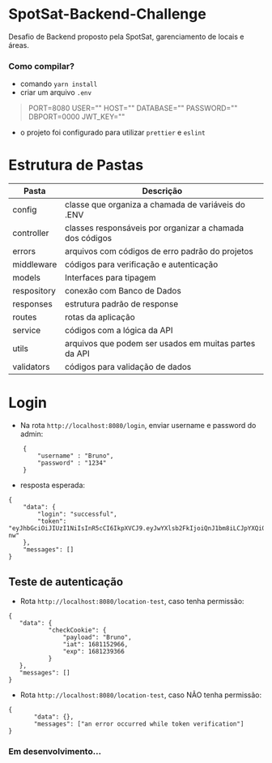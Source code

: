 # SpotSat-Backend-Challenge

Desafio de Backend proposto pela SpotSat, garenciamento de locais e áreas.

### Como compilar?
- comando `yarn install`
- criar um arquivo  `.env`
>  PORT=8080
>  USER=""
>  HOST=""
>  DATABASE=""
>  PASSWORD=""
>  DBPORT=0000
>  JWT_KEY=""
- o projeto foi configurado para utilizar  `prettier` e `eslint`

# Estrutura de Pastas

|      Pasta  | Descrição                  |
|----------------|-------------------------|
|config  | classe que organiza a chamada de variáveis do .ENV           |
|controller | classes responsáveis por organizar a chamada dos códigos           |
|errors|	arquivos com códigos de erro padrão do projetos            |
|middleware| códigos para verificação e autenticação            |
|models| Interfaces para tipagem            |
|respository| conexão com Banco de Dados        |
|responses| estrutura padrão de response          |
|routes | rotas da aplicação           |
|service| códigos com a lógica da API           |
|utils| arquivos que podem ser usados em muitas partes da API           |
|validators| códigos para validação de dados            |

# Login

- Na rota `http://localhost:8080/login`, enviar username e password do admin:
```
	{ 
		"username" : "Bruno",
		"password" : "1234"
	}
 ```
- resposta esperada: 
```
{
	"data": {
		"login": "successful",
		"token": "eyJhbGciOiJIUzI1NiIsInR5cCI6IkpXVCJ9.eyJwYXlsb2FkIjoiQnJ1bm8iLCJpYXQiOjE2ODExNDM5MzYsImV4cCI6MTY4MTIzMDMzNn0.BDjWYCLBugxymwYlzftNdt9D5I9t2rPsDksqtXdT-nw"
	},
	"messages": []
}
 ```
 
## Teste de autenticação

- Rota `http://localhost:8080/location-test`, caso tenha permissão:
 ```
{
	"data": {
			"checkCookie": {
				"payload": "Bruno",
				"iat": 1681152966,
				"exp": 1681239366
			}
	},
	"messages": []
}
 ```

- Rota `http://localhost:8080/location-test`, caso NÃO tenha permissão:
 ```
{
		"data": {},
		"messages": ["an error occurred while token verification"]
}
 ```


### Em desenvolvimento...

